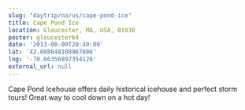 ```yaml
---
slug: "daytrip/na/us/cape-pond-ice"
title: Cape Pond Ice
location: Gloucester, MA, USA, 01930
poster: gloucester64
date: '2013-08-09T20:40:00'
lat: '42.608648108967806'
lng: '-70.66356897354126'
external_url: null
---
```


Cape Pond Icehouse offers daily historical icehouse and perfect storm tours! Great way to cool down on a hot day!
